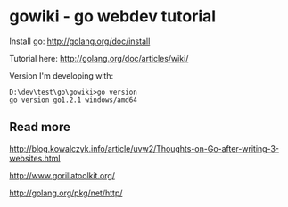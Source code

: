 # gowiki - go webdev tutorial

Install go:
http://golang.org/doc/install

Tutorial here:
http://golang.org/doc/articles/wiki/

Version I'm developing with:
```
D:\dev\test\go\gowiki>go version
go version go1.2.1 windows/amd64
```

## Read more

http://blog.kowalczyk.info/article/uvw2/Thoughts-on-Go-after-writing-3-websites.html

http://www.gorillatoolkit.org/

http://golang.org/pkg/net/http/
